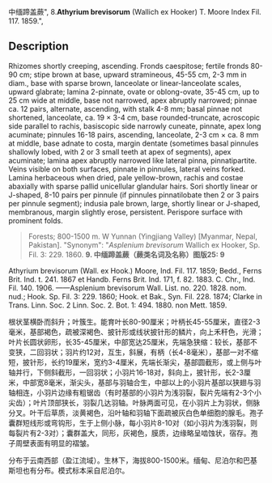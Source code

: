 中缅蹄盖蕨",
8.**Athyrium brevisorum** (Wallich ex Hooker) T. Moore Index Fil. 117. 1859.",

## Description
Rhizomes shortly creeping, ascending. Fronds caespitose; fertile fronds 80-90 cm; stipe brown at base, upward stramineous, 45-55 cm, 2-3 mm in diam., base with sparse brown, lanceolate or linear-lanceolate scales, upward glabrate; lamina 2-pinnate, ovate or oblong-ovate, 35-45 cm, up to 25 cm wide at middle, base not narrowed, apex abruptly narrowed; pinnae ca. 12 pairs, alternate, ascending, with stalk 4-8 mm; basal pinnae not shortened, lanceolate, ca. 19 × 3-4 cm, base rounded-truncate, acroscopic side parallel to rachis, basiscopic side narrowly cuneate, pinnate, apex long acuminate; pinnules 16-18 pairs, ascending, lanceolate, 2-3 cm × ca. 8 mm at middle, base adnate to costa, margin dentate (sometimes basal pinnules shallowly lobed, with 2 or 3 small teeth at apex of segments), apex acuminate; lamina apex abruptly narrowed like lateral pinna, pinnatipartite. Veins visible on both surfaces, pinnate in pinnules, lateral veins forked. Lamina herbaceous when dried, pale yellow-brown, rachis and costae abaxially with sparse pallid unicellular glandular hairs. Sori shortly linear or J-shaped, 8-10 pairs per pinnule (if pinnules pinnatilobate then 2 or 3 pairs per pinnule segment); indusia pale brown, large, shortly linear or J-shaped, membranous, margin slightly erose, persistent. Perispore surface with prominent folds.

> Forests; 800-1500 m. W Yunnan (Yingjiang Valley) [Myanmar, Nepal, Pakistan].
  "Synonym": "*Asplenium brevisorum* Wallich ex Hooker, Sp. Fil. 3: 229. 1860.
**9. 中缅蹄盖蕨（蕨类名词及名称）图版25: 9**

Athyrium brevisorum (Wall. ex Hook.) Moore, Ind. Fil. 117. 1859; Bedd., Ferns Brit. Ind. t. 241. 1867 et Handb. Ferns Brit. Ind. 171, f. 82. 1883. C. Chr., Ind. Fil. 140. 1906. ——Asplenium brevisorum Wall. List. no. 220. 1828. nom. nud.; Hook. Sp. Fil. 3: 229. 1860; Hook. et Bak., Syn. Fil. 228. 1874; Clarke in Trans. Linn. Soc. 2 Linn. Soc. 2. Bot. 1: 494. 1880. non Mett. 1859.

根状茎横卧而斜升；叶簇生。能育叶长80-90厘米；叶柄长45-55厘米，直径2-3毫米，基部褐色，疏被深褐色、披针形或线状披针形的鳞片，向上禾秆色，光滑；叶片长圆状卵形，长35-45厘米，中部宽达25厘米，先端急狭缩：较长，基部不变狭，二回羽状；羽片约12对，互生，斜展，有柄（长4-8毫米），基部一对不缩短，披针形，长约19厘米，宽约3-4厘米，先端长渐尖，基部圆截形，或上侧与叶轴并行，下侧斜截形，一回羽状；小羽片16-18对，斜向上，披针形，长2-3厘米，中部宽8毫米，渐尖头，基部与羽轴合生，中部以上的小羽片基部以狭翅与羽轴相连，小羽片边缘有粗锯齿（有时基部的小羽片为浅羽裂，裂片先端有2-3个小尖齿）；叶片顶部狭长，羽裂几达羽轴。叶脉两面可见，在小羽片上为羽状，侧脉分叉。叶干后草质，淡黄褐色，沿叶轴和羽轴下面疏被灰白色单细胞的腺毛。孢子囊群短线形或弯钩形，生于上侧小脉，每小羽片8-10对（如小羽片为浅羽裂，则每裂片有2-3对）；囊群盖大，同形，灰褐色，膜质，边缘略呈啮蚀状，宿存。孢子周壁表面有明显的褶皱。

分布于云南西部（盈江流域）。生林下，海拔800-1500米。缅甸、尼泊尔和巴基斯坦也有分布。模式标本采自尼泊尔。
